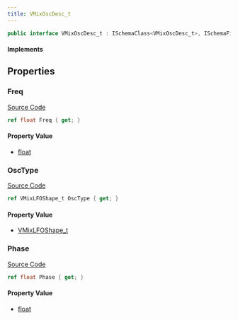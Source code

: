 ```yaml
---
title: VMixOscDesc_t
---
```


```csharp
public interface VMixOscDesc_t : ISchemaClass<VMixOscDesc_t>, ISchemaField, ISchemaClass, INativeHandle
```

#### Implements

## Properties

### Freq

[Source Code](https://github.com/swiftly-solution/swiftlys2/blob/main/managed/src/SwiftlyS2.Generated/Schemas/Interfaces/VMixOscDesc_t.cs#L19)

```csharp
ref float Freq { get; }
```

#### Property Value

- [float](https://learn.microsoft.com/dotnet/api/system.single)

### OscType

[Source Code](https://github.com/swiftly-solution/swiftlys2/blob/main/managed/src/SwiftlyS2.Generated/Schemas/Interfaces/VMixOscDesc_t.cs#L17)

```csharp
ref VMixLFOShape_t OscType { get; }
```

#### Property Value

- [VMixLFOShape_t](/docs/api/shared/schemadefinitions/vmixlfoshape_t)

### Phase

[Source Code](https://github.com/swiftly-solution/swiftlys2/blob/main/managed/src/SwiftlyS2.Generated/Schemas/Interfaces/VMixOscDesc_t.cs#L21)

```csharp
ref float Phase { get; }
```

#### Property Value

- [float](https://learn.microsoft.com/dotnet/api/system.single)

